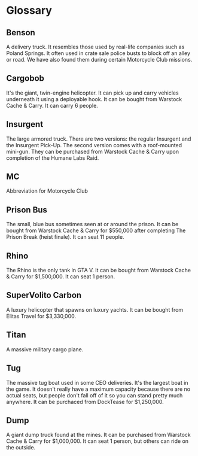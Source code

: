 # Glossary

## Benson

A delivery truck. It resembles those used by real-life companies such as Poland Springs. It often used in crate sale police busts to block off an alley or road. We have also found them during certain Motorcycle Club missions. 

## Cargobob

It's the giant, twin-engine helicopter. It can pick up and carry vehicles underneath it using a deployable hook. It can be bought from Warstock Cache & Carry. It can carry 6 people. 

## Insurgent

The large armored truck. There are two versions: the regular Insurgent and the Insurgent Pick-Up. The second version comes with a roof-mounted mini-gun. They can be purchased from Warstock Cache & Carry upon completion of the Humane Labs Raid. 

## MC

Abbreviation for Motorcycle Club

## Prison Bus

The small, blue bus sometimes seen at or around the prison. It can be bought from Warstock Cache & Carry for $550,000 after completing The Prison Break (heist finale). It can seat 11 people. 

## Rhino

The Rhino is the only tank in GTA V. It can be bought from Warstock Cache & Carry for $1,500,000. It can seat 1 person. 

## SuperVolito Carbon

A luxury helicopter that spawns on luxury yachts. It can be bought from Elitas Travel for $3,330,000. 

## Titan

A massive military cargo plane. 

## Tug

The massive tug boat used in some CEO deliveries. It's the largest boat in the game. It doesn't really have a maximum capacity because there are no actual seats, but people don't fall off of it so you can stand pretty much anywhere. It can be purchaced from DockTease for $1,250,000. 

## Dump

A giant dump truck found at the mines. It can be purchased from Warstock Cache & Carry for $1,000,000. It can seat 1 person, but others can ride on the outside. 